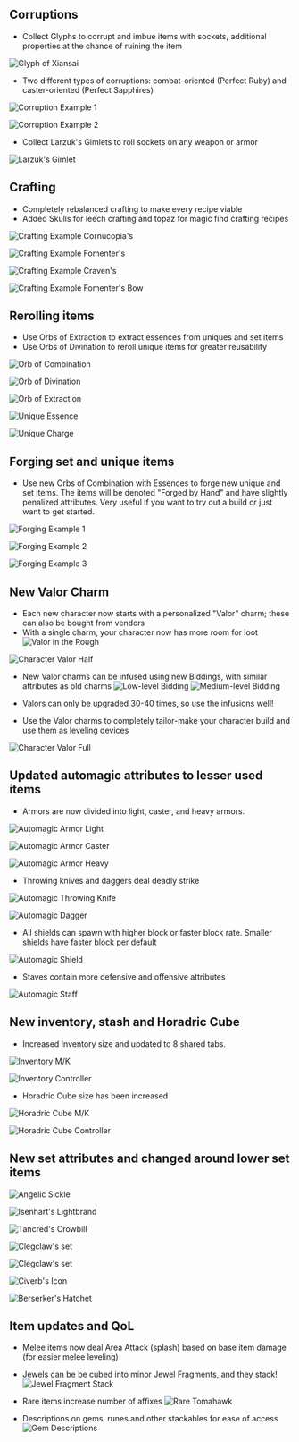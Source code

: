 ## Corruptions

- Collect Glyphs to corrupt and imbue items with sockets, additional properties at the chance of ruining the item

![Glyph of Xiansai](assets/glyph.png)

- Two different types of corruptions: combat-oriented (Perfect Ruby) and caster-oriented (Perfect Sapphires)

![Corruption Example 1](assets/corruption-1.png)

![Corruption Example 2](assets/corruption-2.png)

- Collect Larzuk's Gimlets to roll sockets on any weapon or armor

![Larzuk's Gimlet](assets/gimlet.png)

## Crafting

- Completely rebalanced crafting to make every recipe viable
- Added Skulls for leech crafting and topaz for magic find crafting recipes

![Crafting Example Cornucopia's](assets/cornucopia-helm.png)

![Crafting Example Fomenter's](assets/crafting-1.png)

![Crafting Example Craven's](assets/crafting-2.png)

![Crafting Example Fomenter's Bow](assets/crafting-3.png)

## Rerolling items

- Use Orbs of Extraction to extract essences from uniques and set items 
- Use Orbs of Divination to reroll unique items for greater reusability

![Orb of Combination](assets/orb-com.png)

![Orb of Divination](assets/orb-div.png)

![Orb of Extraction](assets/orb-ex.png)

![Unique Essence](assets/essence-cubes.png)

![Unique Charge](assets/charges.png)

## Forging set and unique items

- Use new Orbs of Combination with Essences to forge new unique and set items. The items will be denoted "Forged by Hand" and have slightly penalized attributes. Very useful if you want to try out a build or just want to get started. 

![Forging Example 1](assets/forging-1.png)

![Forging Example 2](assets/forging-2.png)

![Forging Example 3](assets/forging-3.png)

## New Valor Charm

- Each new character now starts with a personalized "Valor" charm; these can also be bought from vendors
- With a single charm, your character now has more room for loot
![Valor in the Rough](assets/valor-rough.png)

![Character Valor Half](assets/valor-1.png)

- New Valor charms can be infused using new Biddings, with similar attributes as old charms
![Low-level Bidding](assets/bidding-1.png)
![Medium-level Bidding](assets/bidding-2.png)

- Valors can only be upgraded 30-40 times, so use the infusions well!
- Use the Valor charms to completely tailor-make your character build and use them as leveling devices

![Character Valor Full](assets/valor-2.png)

## Updated automagic attributes to lesser used items
- Armors are now divided into light, caster, and heavy armors.

![Automagic Armor Light](assets/light.png)

![Automagic Armor Caster](assets/caster.png)

![Automagic Armor Heavy](assets/heavy.png)

- Throwing knives and daggers deal deadly strike

![Automagic Throwing Knife](assets/throwing-knife.png)

![Automagic Dagger](assets/dagger.png)

- All shields can spawn with higher block or faster block rate. Smaller shields have faster block per default

![Automagic Shield](assets/shield-small.png)

- Staves contain more defensive and offensive attributes

![Automagic Staff](assets/staff.png)

## New inventory, stash and Horadric Cube

- Increased Inventory size and updated to 8 shared tabs. 

![Inventory M/K](assets/inventory-stash-mk.png)

![Inventory Controller](assets/inventory-stash-controller.png)

- Horadric Cube size has been increased

![Horadric Cube M/K](assets/horadric-mk.png)

![Horadric Cube Controller](assets/horadric-controller.png)

## New set attributes and changed around lower set items 

![Angelic Sickle](assets/angelic-sickle.png)

![Isenhart's Lightbrand](assets/isenharts-lightbrand.png)

![Tancred's Crowbill](assets/tancreds-crowbill.png)

![Clegclaw's set](assets/clegclaws-claw.png)

![Clegclaw's set](assets/clegclaws-tooth.png)

![Civerb's Icon](assets/civerbs-icon.png)

![Berserker's Hatchet](assets/berserkers-hatchet.png)

## Item updates and QoL

- Melee items now deal Area Attack (splash) based on base item damage (for easier melee leveling)

- Jewels can be be cubed into minor Jewel Fragments, and they stack!
![Jewel Fragment Stack](assets/jewel-fragment.png)

- Rare items increase number of affixes
![Rare Tomahawk](assets/rare-tomahawk.png)

- Descriptions on gems, runes and other stackables for ease of access
![Gem Descriptions](assets/gem-desc.png)

